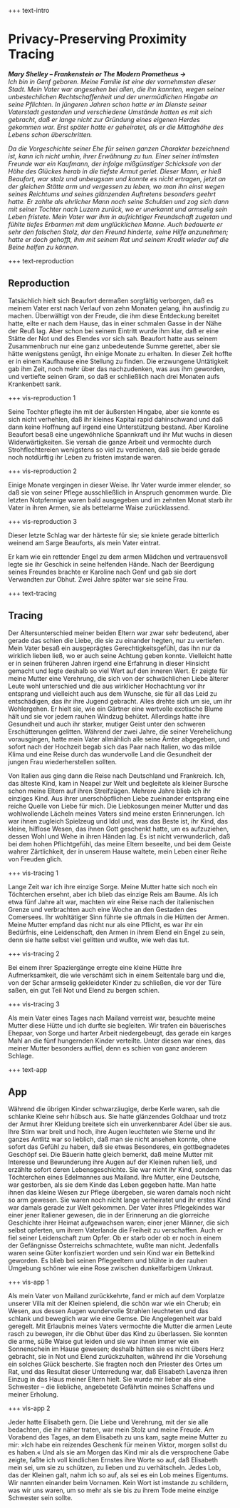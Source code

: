 +++ text-intro
# Privacy-Preserving Proximity Tracing

***Mary Shelley – Frankenstein or The Modern Prometheus →**  
Ich bin in Genf geboren. Meine Familie ist eine der vornehmsten dieser Stadt. Mein Vater war angesehen bei allen, die ihn kannten, wegen seiner unbestechlichen Rechtschaffenheit und der unermüdlichen Hingabe an seine Pflichten. In jüngeren Jahren schon hatte er im Dienste seiner Vaterstadt gestanden und verschiedene Umstände hatten es mit sich gebracht, daß er lange nicht zur Gründung eines eigenen Herdes gekommen war. Erst später hatte er geheiratet, als er die Mittaghöhe des Lebens schon überschritten.*

*Da die Vorgeschichte seiner Ehe für seinen ganzen Charakter bezeichnend ist, kann ich nicht umhin, ihrer Erwähnung zu tun. Einer seiner intimsten Freunde war ein Kaufmann, der infolge mißgünstiger Schicksale von der Höhe des Glückes herab in die tiefste Armut geriet. Dieser Mann, er hieß Beaufort, war stolz und unbeugsam und konnte es nicht ertragen, jetzt an der gleichen Stätte arm und vergessen zu leben, wo man ihn einst wegen seines Reichtums und seines glänzenden Auftretens besonders geehrt hatte. Er zahlte als ehrlicher Mann noch seine Schulden und zog sich dann mit seiner Tochter nach Luzern zurück, wo er unerkannt und armselig sein Leben fristete. Mein Vater war ihm in aufrichtiger Freundschaft zugetan und fühlte tiefes Erbarmen mit dem unglücklichen Manne. Auch bedauerte er sehr den falschen Stolz, der den Freund hinderte, seine Hilfe anzunehmen; hatte er doch gehofft, ihm mit seinem Rat und seinem Kredit wieder auf die Beine helfen zu können.*

+++ text-reproduction

## Reproduction 

Tatsächlich hielt sich Beaufort dermaßen sorgfältig verborgen, daß es meinem Vater erst nach Verlauf von zehn Monaten gelang, ihn ausfindig zu machen. Überwältigt von der Freude, die ihm diese Entdeckung bereitet hatte, eilte er nach dem Hause, das in einer schmalen Gasse in der Nähe der Reuß lag. Aber schon bei seinem Eintritt wurde ihm klar, daß er eine Stätte der Not und des Elendes vor sich sah. Beaufort hatte aus seinem Zusammenbruch nur eine ganz unbedeutende Summe gerettet, aber sie hätte wenigstens genügt, ihn einige Monate zu erhalten. In dieser Zeit hoffte er in einem Kaufhause eine Stellung zu finden. Die erzwungene Untätigkeit gab ihm Zeit, noch mehr über das nachzudenken, was aus ihm geworden, und vertiefte seinen Gram, so daß er schließlich nach drei Monaten aufs Krankenbett sank.

+++ vis-reproduction 1

Seine Tochter pflegte ihn mit der äußersten Hingabe, aber sie konnte es sich nicht verhehlen, daß ihr kleines Kapital rapid dahinschwand und daß dann keine Hoffnung auf irgend eine Unterstützung bestand. Aber Karoline Beaufort besaß eine ungewöhnliche Spannkraft und ihr Mut wuchs in diesen Widerwärtigkeiten. Sie versah die ganze Arbeit und vermochte durch Strohflechtereien wenigstens so viel zu verdienen, daß sie beide gerade noch notdürftig ihr Leben zu fristen imstande waren.

+++ vis-reproduction 2

Einige Monate vergingen in dieser Weise. Ihr Vater wurde immer elender, so daß sie von seiner Pflege ausschließlich in Anspruch genommen wurde. Die letzten Notpfennige waren bald ausgegeben und im zehnten Monat starb ihr Vater in ihren Armen, sie als bettelarme Waise zurücklassend. 

+++ vis-reproduction 3

Dieser letzte Schlag war der härteste für sie; sie kniete gerade bitterlich weinend am Sarge Beauforts, als mein Vater eintrat. 

Er kam wie ein rettender Engel zu dem armen Mädchen und vertrauensvoll legte sie ihr Geschick in seine helfenden Hände. Nach der Beerdigung seines Freundes brachte er Karoline nach Genf und gab sie dort Verwandten zur Obhut. Zwei Jahre später war sie seine Frau.

+++ text-tracing
## Tracing 

Der Altersunterschied meiner beiden Eltern war zwar sehr bedeutend, aber gerade das schien die Liebe, die sie zu einander hegten, nur zu vertiefen. Mein Vater besaß ein ausgeprägtes Gerechtigkeitsgefühl, das ihn nur da wirklich lieben ließ, wo er auch seine Achtung geben konnte. Vielleicht hatte er in seinen früheren Jahren irgend eine Erfahrung in dieser Hinsicht gemacht und legte deshalb so viel Wert auf den inneren Wert. Er zeigte für meine Mutter eine Verehrung, die sich von der schwächlichen Liebe älterer Leute wohl unterschied und die aus wirklicher Hochachtung vor ihr entsprang und vielleicht auch aus dem Wunsche, sie für all das Leid zu entschädigen, das ihr ihre Jugend gebracht. Alles drehte sich um sie, um ihr Wohlergehen. Er hielt sie, wie ein Gärtner eine wertvolle exotische Blume hält und sie vor jedem rauhen Windzug behütet. Allerdings hatte ihre Gesundheit und auch ihr starker, mutiger Geist unter den schweren Erschütterungen gelitten. Während der zwei Jahre, die seiner Verehelichung vorausgingen, hatte mein Vater allmählich alle seine Ämter abgegeben, und sofort nach der Hochzeit begab sich das Paar nach Italien, wo das milde Klima und eine Reise durch das wundervolle Land die Gesundheit der jungen Frau wiederherstellen sollten.

Von Italien aus ging dann die Reise nach Deutschland und Frankreich. Ich, das älteste Kind, kam in Neapel zur Welt und begleitete als kleiner Bursche schon meine Eltern auf ihren Streifzügen. Mehrere Jahre blieb ich ihr einziges Kind. Aus ihrer unerschöpflichen Liebe zueinander entsprang eine reiche Quelle von Liebe für mich. Die Liebkosungen meiner Mutter und das wohlwollende Lächeln meines Vaters sind meine ersten Erinnerungen. Ich war ihnen zugleich Spielzeug und Idol und, was das Beste ist, ihr Kind, das kleine, hilflose Wesen, das ihnen Gott geschenkt hatte, um es aufzuziehen, dessen Wohl und Wehe in ihren Händen lag. Es ist nicht verwunderlich, daß bei dem hohen Pflichtgefühl, das meine Eltern beseelte, und bei dem Geiste wahrer Zärtlichkeit, der in unserem Hause waltete, mein Leben einer Reihe von Freuden glich.

+++ vis-tracing 1

Lange Zeit war ich ihre einzige Sorge. Meine Mutter hatte sich noch ein Töchterchen ersehnt, aber ich blieb das einzige Reis am Baume. Als ich etwa fünf Jahre alt war, machten wir eine Reise nach der italienischen Grenze und verbrachten auch eine Woche an den Gestaden des Comersees. Ihr wohltätiger Sinn führte sie oftmals in die Hütten der Armen. Meine Mutter empfand das nicht nur als eine Pflicht, es war ihr ein Bedürfnis, eine Leidenschaft, den Armen in ihrem Elend ein Engel zu sein, denn sie hatte selbst viel gelitten und wußte, wie weh das tut.

+++ vis-tracing 2

Bei einem ihrer Spaziergänge erregte eine kleine Hütte ihre Aufmerksamkeit, die wie verschämt sich in einem Seitentale barg und die, von der Schar armselig gekleideter Kinder zu schließen, die vor der Türe saßen, ein gut Teil Not und Elend zu bergen schien.

+++ vis-tracing 3

Als mein Vater eines Tages nach Mailand verreist war, besuchte meine Mutter diese Hütte und ich durfte sie begleiten. Wir trafen ein bäuerisches Ehepaar, von Sorge und harter Arbeit niedergebeugt, das gerade ein karges Mahl an die fünf hungernden Kinder verteilte. Unter diesen war eines, das meiner Mutter besonders auffiel, denn es schien von ganz anderem Schlage.


+++ text-app
## App

Während die übrigen Kinder schwarzäugige, derbe Kerle waren, sah die schlanke Kleine sehr hübsch aus. Sie hatte glänzendes Goldhaar und trotz der Armut ihrer Kleidung breitete sich ein unverkennbarer Adel über sie aus. Ihre Stirn war breit und hoch, ihre Augen leuchteten wie Sterne und ihr ganzes Antlitz war so lieblich, daß man sie nicht ansehen konnte, ohne sofort das Gefühl zu haben, daß sie etwas Besonderes, ein gottbegnadetes Geschöpf sei. Die Bäuerin hatte gleich bemerkt, daß meine Mutter mit Interesse und Bewunderung ihre Augen auf der Kleinen ruhen ließ, und erzählte sofort deren Lebensgeschichte. Sie war nicht ihr Kind, sondern das Töchterchen eines Edelmannes aus Mailand. Ihre Mutter, eine Deutsche, war gestorben, als sie dem Kinde das Leben gegeben hatte. Man hatte ihnen das kleine Wesen zur Pflege übergeben, sie waren damals noch nicht so arm gewesen. Sie waren noch nicht lange verheiratet und ihr erstes Kind war damals gerade zur Welt gekommen. Der Vater ihres Pflegekindes war einer jener Italiener gewesen, die in der Erinnerung an die glorreiche Geschichte ihrer Heimat aufgewachsen waren; einer jener Männer, die sich selbst opferten, um ihrem Vaterlande die Freiheit zu verschaffen. Auch er fiel seiner Leidenschaft zum Opfer. Ob er starb oder ob er noch in einem der Gefängnisse Österreichs schmachtete, wußte man nicht. Jedenfalls waren seine Güter konfisziert worden und sein Kind war ein Bettelkind geworden. Es blieb bei seinen Pflegeeltern und blühte in der rauhen Umgebung schöner wie eine Rose zwischen dunkelfarbigem Unkraut.

+++ vis-app 1

Als mein Vater von Mailand zurückkehrte, fand er mich auf dem Vorplatze unserer Villa mit der Kleinen spielend, die schön war wie ein Cherub; ein Wesen, aus dessen Augen wundervolle Strahlen leuchteten und das schlank und beweglich war wie eine Gemse. Die Angelegenheit war bald geregelt. Mit Erlaubnis meines Vaters vermochte die Mutter die armen Leute rasch zu bewegen, ihr die Obhut über das Kind zu überlassen. Sie konnten die arme, süße Waise gut leiden und sie war ihnen immer wie ein Sonnenschein im Hause gewesen; deshalb hätten sie es nicht übers Herz gebracht, sie in Not und Elend zurückzuhalten, während ihr die Vorsehung ein solches Glück bescherte. Sie fragten noch den Priester des Ortes um Rat, und das Resultat dieser Unterredung war, daß Elisabeth Lavenza ihren Einzug in das Haus meiner Eltern hielt. Sie wurde mir lieber als eine Schwester – die liebliche, angebetete Gefährtin meines Schaffens und meiner Erholung.

+++ vis-app 2

Jeder hatte Elisabeth gern. Die Liebe und Verehrung, mit der sie alle bedachten, die ihr näher traten, war mein Stolz und meine Freude. Am Vorabend des Tages, an dem Elisabeth zu uns kam, sagte meine Mutter zu mir: »Ich habe ein reizendes Geschenk für meinen Viktor, morgen sollst du es haben.« Und als sie am Morgen das Kind mir als die versprochene Gabe zeigte, faßte ich voll kindlichen Ernstes ihre Worte so auf, daß Elisabeth mein sei, um sie zu schützen, zu lieben und zu verhätscheln. Jedes Lob, das der Kleinen galt, nahm ich so auf, als sei es ein Lob meines Eigentums. Wir nannten einander beim Vornamen. Kein Wort ist imstande zu schildern, was wir uns waren, um so mehr als sie bis zu ihrem Tode meine einzige Schwester sein sollte.
